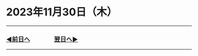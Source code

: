 # 2023年11月30日（木）

---

### [◀️前日へ](https://github.com/yuasys/chatty-journal/blob/main/2023/11/2023-11-29.md)&emsp;&emsp;&emsp;&emsp;[翌日へ▶️](https://github.com/yuasys/chatty-journal/blob/main/2023/12/2023-12-01.md)

---
